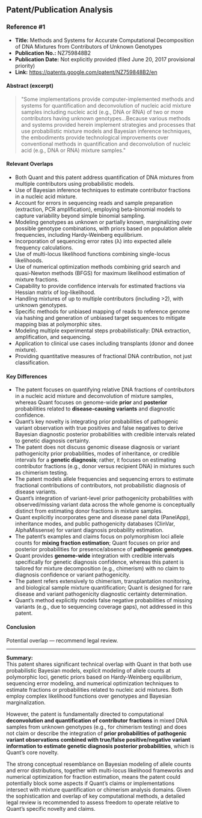 ## Patent/Publication Analysis

### Reference #1

- **Title:** Methods and Systems for Accurate Computational Decomposition of DNA Mixtures from Contributors of Unknown Genotypes
- **Publication No.:** NZ759848B2
- **Publication Date:** Not explicitly provided (filed June 20, 2017 provisional priority)
- **Link:** https://patents.google.com/patent/NZ759848B2/en

#### Abstract (excerpt)

> "Some implementations provide computer-implemented methods and systems for quantification and deconvolution of nucleic acid mixture samples including nucleic acid (e.g., DNA or RNA) of two or more contributors having unknown genotypes...Because various methods and systems provided herein implement strategies and processes that use probabilistic mixture models and Bayesian inference techniques, the embodiments provide technological improvements over conventional methods in quantification and deconvolution of nucleic acid (e.g., DNA or RNA) mixture samples."

#### Relevant Overlaps

- Both Quant and this patent address quantification of DNA mixtures from multiple contributors using probabilistic models.
- Use of Bayesian inference techniques to estimate contributor fractions in a nucleic acid mixture.
- Account for errors in sequencing reads and sample preparation (extraction, PCR amplification), employing beta-binomial models to capture variability beyond simple binomial sampling.
- Modeling genotypes as unknown or partially known, marginalizing over possible genotype combinations, with priors based on population allele frequencies, including Hardy-Weinberg equilibrium.
- Incorporation of sequencing error rates (λ) into expected allele frequency calculations.
- Use of multi-locus likelihood functions combining single-locus likelihoods.
- Use of numerical optimization methods combining grid search and quasi-Newton methods (BFGS) for maximum likelihood estimation of mixture fractions.
- Capability to provide confidence intervals for estimated fractions via Hessian matrix of log-likelihood.
- Handling mixtures of up to multiple contributors (including >2), with unknown genotypes.
- Specific methods for unbiased mapping of reads to reference genome via hashing and generation of unbiased target sequences to mitigate mapping bias at polymorphic sites.
- Modeling multiple experimental steps probabilistically: DNA extraction, amplification, and sequencing.
- Application to clinical use cases including transplants (donor and donee mixture).
- Providing quantitative measures of fractional DNA contribution, not just classification.
  
#### Key Differences

- The patent focuses on quantifying relative DNA fractions of contributors in a nucleic acid mixture and deconvolution of mixture samples, whereas Quant focuses on genome-wide **prior** and **posterior** probabilities related to **disease-causing variants** and diagnostic confidence.
- Quant’s key novelty is integrating prior probabilities of pathogenic variant observation with true positives and false negatives to derive Bayesian diagnostic posterior probabilities with credible intervals related to genetic diagnosis certainty.
- The patent does not discuss genomic disease diagnosis or variant pathogenicity prior probabilities, modes of inheritance, or credible intervals for a **genetic diagnosis**; rather, it focuses on estimating contributor fractions (e.g., donor versus recipient DNA) in mixtures such as chimerism testing.
- The patent models allele frequencies and sequencing errors to estimate fractional contributions of contributors, not probabilistic diagnosis of disease variants.
- Quant’s integration of variant-level prior pathogenicity probabilities with observed/missing variant data across the whole genome is conceptually distinct from estimating donor fractions in mixture samples.
- Quant explicitly incorporates gene and disease panel data (PanelApp), inheritance modes, and public pathogenicity databases (ClinVar, AlphaMissense) for variant diagnosis probability estimation.
- The patent’s examples and claims focus on polymorphism loci allele counts for **mixing fraction estimation**; Quant focuses on prior and posterior probabilities for presence/absence of **pathogenic genotypes**.
- Quant provides **genome-wide** integration with credible intervals specifically for genetic diagnosis confidence, whereas this patent is tailored for mixture decomposition (e.g., chimerism) with no claim to diagnosis confidence or variant pathogenicity.
- The patent refers extensively to chimerism, transplantation monitoring, and biological sample mixture quantification; Quant is designed for rare disease and variant pathogenicity diagnostic certainty determination.
- Quant’s method explicitly models false negative probabilities of missing variants (e.g., due to sequencing coverage gaps), not addressed in this patent.

#### Conclusion

Potential overlap — recommend legal review.

---

**Summary:**  
This patent shares significant technical overlap with Quant in that both use probabilistic Bayesian models, explicit modeling of allele counts at polymorphic loci, genetic priors based on Hardy-Weinberg equilibrium, sequencing error modeling, and numerical optimization techniques to estimate fractions or probabilities related to nucleic acid mixtures. Both employ complex likelihood functions over genotypes and Bayesian marginalization.

However, the patent is fundamentally directed to computational **deconvolution and quantification of contributor fractions** in mixed DNA samples from unknown genotypes (e.g., for chimerism testing) and does not claim or describe the integration of **prior probabilities of pathogenic variant observations combined with true/false positive/negative variant information to estimate genetic diagnosis posterior probabilities**, which is Quant’s core novelty.

The strong conceptual resemblance on Bayesian modeling of allele counts and error distributions, together with multi-locus likelihood frameworks and numerical optimization for fraction estimation, means the patent could potentially block some aspects if Quant’s claims or implementations intersect with mixture quantification or chimerism analysis domains. Given the sophistication and overlap of key computational methods, a detailed legal review is recommended to assess freedom to operate relative to Quant’s specific novelty and claims.